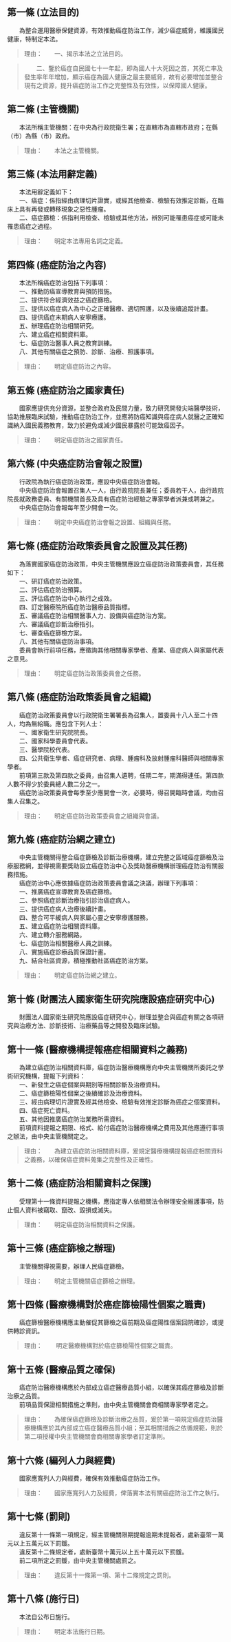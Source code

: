 第一條 (立法目的)
-----------------
　　為整合運用醫療保健資源，有效推動癌症防治工作，減少癌症威脅，維護國民健康，特制定本法。  
> 理由：　　一、揭示本法之立法目的。

> 　　二、鑒於癌症自民國七十一年起，即為國人十大死因之首，其死亡率及發生率年年增加，顯示癌症為國人健康之最主要威脅，故有必要增加並整合現有之資源，提升癌症防治工作之完整性及有效性，以保障國人健康。



第二條 (主管機關)
-----------------
　　本法所稱主管機關：在中央為行政院衛生署；在直轄市為直轄市政府；在縣（市）為縣（市）政府。  
> 理由：　　本法之主管機關。



第三條 (本法用辭定義)
---------------------
　　本法用辭定義如下：  
　　一、癌症：係指經由病理切片證實，或經其他檢查、檢驗有效推定診斷，在臨床上具有再發或轉移現象之惡性腫瘤。  
　　二、癌症篩檢：係指利用檢查、檢驗或其他方法，辨別可能罹患癌症或可能未罹患癌症之過程。  
> 理由：　　明定本法專用名詞之定義。



第四條 (癌症防治之內容)
-----------------------
　　本法所稱癌症防治包括下列事項：  
　　一、推動防癌宣導教育與預防措施。  
　　二、提供符合經濟效益之癌症篩檢。  
　　三、提供以癌症病人為中心之正確醫療、適切照護，以及後續追蹤計畫。  
　　四、提供癌症末期病人安寧療護。  
　　五、辦理癌症防治相關研究。  
　　六、建立癌症相關資料庫。  
　　七、癌症防治醫事人員之教育訓練。  
　　八、其他有關癌症之預防、診斷、治療、照護事項。  
> 理由：　　明定癌症防治之內容。



第五條 (癌症防治之國家責任)
---------------------------
　　國家應提供充分資源，並整合政府及民間力量，致力研究開發尖端醫學技術，協助推展臨床試驗，推動癌症防治工作，並應將防癌知識與癌症病人就醫之正確知識納入國民義務教育，致力於避免或減少國民暴露於可能致癌因子。  
> 理由：　　明定癌症防治之國家責任。



第六條 (中央癌症防治會報之設置)
-------------------------------
　　行政院為執行癌症防治政策，應設中央癌症防治會報。  
　　中央癌症防治會報置召集人一人，由行政院院長兼任；委員若干人，由行政院院長就政務委員、有關機關首長及具有癌症防治經驗之專家學者派兼或聘兼之。  
　　中央癌症防治會報每年至少開會一次。  
> 理由：　　明定中央癌症防治會報之設置、組織與任務。



第七條 (癌症防治政策委員會之設置及其任務)
-----------------------------------------
　　為落實國家癌症防治政策，中央主管機關應設立癌症防治政策委員會，其任務如下：  
　　一、研訂癌症防治政策。  
　　二、評估癌症防治預算。  
　　三、評估癌症防治中心執行之成效。  
　　四、訂定醫療院所癌症防治醫療品質指標。  
　　五、審議癌症防治相關醫事人力、設備與癌症防治方案。  
　　六、審議癌症診斷治療指引。  
　　七、審查癌症篩檢方案。  
　　八、其他有關癌症防治事項。  
　　委員會執行前項任務，應徵詢其他相關專家學者、產業、癌症病人與家屬代表之意見。  
> 理由：　　明定癌症防治政策委員會之任務。



第八條 (癌症防治政策委員會之組織)
---------------------------------
　　癌症防治政策委員會以行政院衛生署署長為召集人，置委員十八人至二十四人，均為無給職。應包含下列人士：  
　　一、國家衛生研究院院長。  
　　二、國家科學委員會代表。  
　　三、醫學院校代表。  
　　四、公共衛生學者、癌症研究者、病理、腫瘤科及放射腫瘤科醫師與相關專家學者。  
　　前項第三款及第四款之委員，由召集人遴聘，任期二年，期滿得連任。第四款人數不得少於委員總人數二分之一。  
　　癌症防治政策委員會每季至少應開會一次，必要時，得召開臨時會議，均由召集人召集之。  
> 理由：　　明定癌症防治政策委員會之組織與會議。



第九條 (癌症防治網之建立)
-------------------------
　　中央主管機關得整合癌症篩檢及診斷治療機構，建立完整之區域癌症篩檢及治療服務網，並得視需要獎助設立癌症防治中心及獎助醫療機構辦理癌症防治有關服務措施。  
　　癌症防治中心應依據癌症防治政策委員會議之決議，辦理下列事項：  
　　一、推廣癌症宣導教育及癌症篩檢。  
　　二、參照癌症診斷治療指引診治癌症病人。  
　　三、提供癌症病人治療後續計畫。  
　　四、整合可平緩病人與家屬心靈之安寧療護服務。  
　　五、建立癌症防治相關資料庫。  
　　六、建立轉介服務網路。  
　　七、癌症防治相關醫療人員之訓練。  
　　八、實施癌症診療品質保證計畫。  
　　九、結合社區資源，積極推動社區癌症防治方案。  
> 理由：　　明定癌症防治網之建立。



第十條 (財團法人國家衛生研究院應設癌症研究中心)
-----------------------------------------------
　　財團法人國家衛生研究院應設癌症研究中心，辦理並整合與癌症有關之各項研究與治療方法、診斷技術、治療藥品等之開發及臨床試驗。  


第十一條 (醫療機構提報癌症相關資料之義務)
-----------------------------------------
　　為建立癌症防治相關資料庫，癌症防治醫療機構應向中央主管機關所委託之學術研究機構，提報下列資料：  
　　一、新發生之癌症個案與期別等相關診斷及治療資料。  
　　二、癌症篩檢陽性個案之後續確診及治療資料。  
　　三、經由病理切片證實及經其他檢查、檢驗有效推定診斷為癌症之個案資料。  
　　四、癌症死亡資料。  
　　五、其他因推廣癌症防治業務所需資料。  
　　前項資料提報之期限、格式、給付癌症防治醫療機構之費用及其他應遵行事項之辦法，由中央主管機關定之。  
> 理由：　　為建立癌症防治相關資料庫，爰規定醫療機構提報癌症相關資料之義務，以確保癌症資料蒐集之完整性及正確性。



第十二條 (癌症防治相關資料之保護)
---------------------------------
　　受理第十一條資料提報之機構，應指定專人依相關法令辦理安全維護事項，防止個人資料被竊取、竄改、毀損或滅失。  
> 理由：　　明定癌症防治相關資料之保護。



第十三條 (癌症篩檢之辦理)
-------------------------
　　主管機關得視需要，辦理人民癌症篩檢。  
> 理由：　　明定主管機關癌症篩檢之辦理。



第十四條 (醫療機構對於癌症篩檢陽性個案之職責)
---------------------------------------------
　　癌症篩檢醫療機構應主動催促其篩檢之癌前期及癌症陽性個案回院確診，或提供轉診資訊。  
> 理由：　　 明定醫療機構對於癌症篩檢陽性個案之職責。



第十五條 (醫療品質之確保)
-------------------------
　　癌症防治醫療機構應於內部成立癌症醫療品質小組，以確保其癌症篩檢及診斷治療之品質。  
　　前項品質保證相關措施之準則，由中央主管機關會商相關專家學者定之。  
> 理由：　　為確保癌症篩檢及診斷治療之品質，爰於第一項規定癌症防治醫療機構應於其內部成立癌症醫療品質小組；至其相關措施之依循規範，則於第二項授權中央主管機關會商相關專家學者訂定準則。



第十六條 (編列人力與經費)
-------------------------
　　國家應寬列人力與經費，確保有效推動癌症防治工作。  
> 理由：　　國家應寬列人力及經費，俾落實本法有關癌症防治工作之執行。



第十七條 (罰則)
---------------
　　違反第十一條第一項規定，經主管機關限期提報逾期未提報者，處新臺幣一萬元以上五萬元以下罰鍰。  
　　違反第十二條規定者，處新臺幣十萬元以上五十萬元以下罰鍰。  
　　前二項所定之罰鍰，由中央主管機關處罰之。  
> 理由：　　違反第十一條第一項、第十二條規定之罰則。



第十八條 (施行日)
-----------------
　　本法自公布日施行。  
> 理由：　　明定本法施行日期。